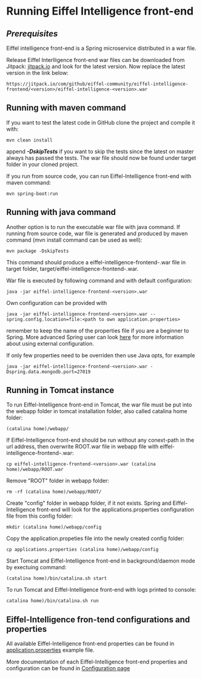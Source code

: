 # Running Eiffel Intelligence front-end

## _Prerequisites_

Eiffel intelligence front-end is a Spring microservice distributed in a war file.

Release Eiffel Interlligence front-end war files can be downloaded from Jitpack:
[jitpack.io](https://jitpack.io/#eiffel-community/eiffel-intelligence-frontend) and look for the
latest version. Now replace the latest version in the link below:

    https://jitpack.io/com/github/eiffel-community/eiffel-intelligence-frontend/<version>/eiffel-intelligence-<version>.war

## Running with maven command

If you want to test the latest code in GitHub clone the project and compile it
with:

    mvn clean install

append **_-DskipTests_** if you want to skip the tests since the latest on
master always has passed the tests. The war file should now be found under
target folder in your cloned project.

If you run from source code, you can run Eiffel-Intelligence front-end with maven command:

    mvn spring-boot:run

## Running with java command

Another option is to run the executable war file with java command.
If running from source code, war file is generated and produced by maven command (mvn install command can be used as well):

    mvn package -DskipTests

This command should produce a eiffel-intelligence-frontend-<version>.war file in target folder, target/eiffel-intelligence-frontend-<version>.war.

War file is executed by following command and with default configuration:

    java -jar eiffel-intelligence-frontend-<version>.war

Own configuration can be provided with

    java -jar eiffel-intelligence-frontend-<version>.war --spring.config.location=file:<path to own application.properties>

remember to keep the name of the properties file if you are a beginner to
Spring. More advanced Spring user can look [here](https://docs.spring.io/spring-boot/docs/current/reference/html/boot-features-external-config.html)
for more information about using external configuration.

If only few properties need to be overriden then use Java opts, for example

    java -jar eiffel-intelligence-frontend-<version>.war -Dspring.data.mongodb.port=27019


## Running in Tomcat instance

To run Eiffel-Intelligence front-end in Tomcat, the war file must be put into the webapp folder in tomcat installation folder, also called catalina home folder:

    (catalina home)/webapp/

If Eiffel-Intelligence front-end should be run without any conext-path in the url address, then overwrite ROOT.war file in webapp file with eiffel-intelligence-frontend-<version>.war:

    cp eiffel-intelligence-frontend-<version>.war (catalina home)/webapp/ROOT.war

Remove "ROOT" folder in webapp folder:

    rm -rf (catalina home)/webapp/ROOT/

Create "config" folder in webapp folder, if it not exists. Spring and Eiffel-Intelligence front-end will look for the applications.properties configuration file from this config folder:

    mkdir (catalina home)/webapp/config

Copy the application.propeties file into the newly created config folder:
    
    cp applications.properties (catalina home)/webapp/config

Start Tomcat and Eiffel-Intelligence front-end in background/daemon mode by exectuing command:

    (catalina home)/bin/catalina.sh start

To run Tomcat and Eiffel-Intelligence front-end with logs printed to console:
    
    catalina home)/bin/catalina.sh run

## Eiffel-Intelligence fron-tend configurations and properties

All available Eiffel-Intelligence front-end properties can be found in [application.properties](https://github.com/Ericsson/eiffel-intelligence-frontend/blob/master/src/main/resources/application.properties) example file.

More documentation of each Eiffel-Intelligence front-end properties and configuration can be found in [Configuration page](./configuration.md)